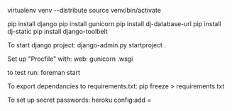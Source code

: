 virtualenv venv --distribute
source venv/bin/activate

pip install django
pip install gunicorn
pip install dj-database-url
pip install dj-static
pip install django-toolbelt

To start django project:
django-admin.py startproject <projectname> .

Set up "Procfile" with:
web: gunicorn <projectname>.wsgi

to test run: 
foreman start 

To export dependancies to requirements.txt:
pip freeze > requirements.txt

To set up secret passwords:
heroku config:add <SECRET>=<my-secret>